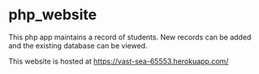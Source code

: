 # php_website

This php app maintains a record of students. New records can be added and the existing database can be viewed.

This website is hosted at https://vast-sea-65553.herokuapp.com/  
